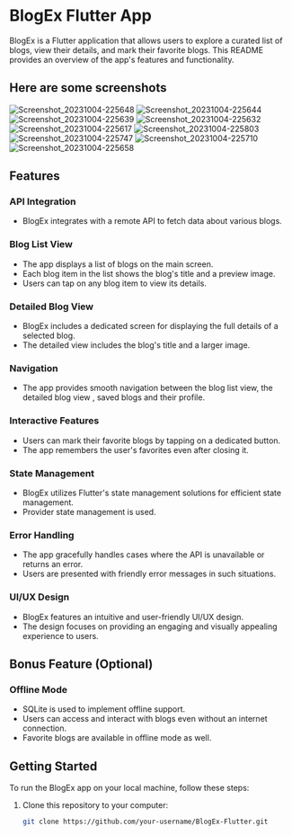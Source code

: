 # BlogEx Flutter App

BlogEx is a Flutter application that allows users to explore a curated list of blogs, view their details, and mark their favorite blogs. This README provides an overview of the app's features and functionality.
## Here are some screenshots

![Screenshot_20231004-225648](https://github.com/arnav777dev/BlogEx/assets/98037912/87e981dc-9798-4e1a-b47f-5dfe0529f677)
![Screenshot_20231004-225644](https://github.com/arnav777dev/BlogEx/assets/98037912/f54bd289-83dc-446c-ad5d-2cadf286402f)
![Screenshot_20231004-225639](https://github.com/arnav777dev/BlogEx/assets/98037912/45244a1c-e4fc-4e16-ac14-d6c975ee74ee)
![Screenshot_20231004-225632](https://github.com/arnav777dev/BlogEx/assets/98037912/4b74f508-5afd-49b2-9d92-84fc593a95f0)
![Screenshot_20231004-225617](https://github.com/arnav777dev/BlogEx/assets/98037912/6d22d33d-78c9-4109-833b-3ea8578dfca2)
![Screenshot_20231004-225803](https://github.com/arnav777dev/BlogEx/assets/98037912/676a6257-1909-4a47-9755-e4c89d146624)
![Screenshot_20231004-225747](https://github.com/arnav777dev/BlogEx/assets/98037912/2dc240f7-627c-43fa-8573-aa762ee45d86)
![Screenshot_20231004-225710](https://github.com/arnav777dev/BlogEx/assets/98037912/d1ab2e31-532d-4105-a8e6-9b08eab321ec)
![Screenshot_20231004-225658](https://github.com/arnav777dev/BlogEx/assets/98037912/3856fd0b-5e24-46e3-9860-88664767f0a1)


## Features

### API Integration

- BlogEx integrates with a remote API to fetch data about various blogs.

### Blog List View

- The app displays a list of blogs on the main screen.
- Each blog item in the list shows the blog's title and a preview image.
- Users can tap on any blog item to view its details.

### Detailed Blog View

- BlogEx includes a dedicated screen for displaying the full details of a selected blog.
- The detailed view includes the blog's title and a larger image.

### Navigation

- The app provides smooth navigation between the blog list view, the detailed blog view , saved blogs and their profile.

### Interactive Features

- Users can mark their favorite blogs by tapping on a dedicated button.
- The app remembers the user's favorites even after closing it.

### State Management

- BlogEx utilizes Flutter's state management solutions for efficient state management.
- Provider state management is used.

### Error Handling

- The app gracefully handles cases where the API is unavailable or returns an error.
- Users are presented with friendly error messages in such situations.

### UI/UX Design

- BlogEx features an intuitive and user-friendly UI/UX design.
- The design focuses on providing an engaging and visually appealing experience to users.

## Bonus Feature (Optional)

### Offline Mode

- SQLite is used to implement offline support.
- Users can access and interact with blogs even without an internet connection.
- Favorite blogs are available in offline mode as well.

## Getting Started

To run the BlogEx app on your local machine, follow these steps:

1. Clone this repository to your computer:

   ```bash
   git clone https://github.com/your-username/BlogEx-Flutter.git
